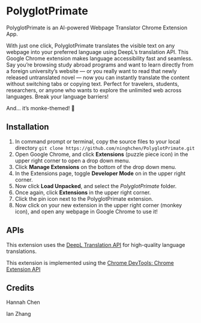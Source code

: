 # PolyglotPrimate
PolyglotPrimate is an AI-powered Webpage Translator Chrome Extension App.

With just one click, PolyglotPrimate translates the visible text on any webpage into your preferred language using DeepL’s translation API. This Google Chrome extension makes language accessibility fast and seamless.
Say you’re browsing study abroad programs and want to learn directly from a foreign university’s website — or you really want to read that newly released untranslated novel — now you can instantly translate the content without switching tabs or copying text. Perfect for travelers, students, researchers, or anyone who wants to explore the unlimited web across languages. Break your language barriers!

And… it’s monke-themed! 🍌 


## Installation
1. In command prompt or terminal, copy the source files to your local directory
`git clone https://github.com/ninghchen/PolyglotPrimate.git`
2. Open Google Chrome, and click **Extensions** (puzzle piece icon) in the upper right corner to open a drop down menu.
3. Click **Manage Extensions** on the bottom of the drop down menu.
4. In the Extensions page, toggle **Developer Mode** on in the upper right corner.
5. Now click **Load Unpacked**, and select the *PolyglotPrimate* folder.
10. Once again, click **Extensions** in the upper right corner. 
11. Click the pin icon next to the PolyglotPrimate extension. 
12. Now click on your new extension in the upper right corner (monkey icon), and open any webpage in Google Chrome to use it!


## APIs
This extension uses the [DeepL Translation API](https://www.deepl.com/docs-api) for high-quality language translations.

This extension is implemented using the [Chrome DevTools: Chrome Extension API](https://developer.chrome.com/docs/extensions/reference/api)


## Credits
Hannah Chen

Ian Zhang